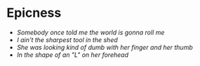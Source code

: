 # Epicness

* _Somebody once told me the world is gonna roll me_
* *I ain't the sharpest tool in the shed*
* _She was looking kind of dumb with her finger and her thumb_
* *In the shape of an "L" on her forehead*